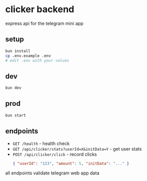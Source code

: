 # clicker backend

express api for the telegram mini app

## setup

```bash
bun install
cp .env.example .env
# edit .env with your values
```

## dev

```bash
bun dev
```

## prod

```bash
bun start
```

## endpoints

- `GET /health` - health check
- `GET /api/clicker/stats?userId=X&initData=Y` - get user stats
- `POST /api/clicker/click` - record clicks
  ```json
  { "userId": "123", "amount": 5, "initData": "..." }
  ```

all endpoints validate telegram web app data

